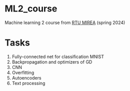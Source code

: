 # ML2_course
Machine learning 2 course from [RTU MIREA](https://www.mirea.ru/) (spring 2024)

# Tasks
1. Fully-connected net for classification MNIST
2. Backpropagation and optimizers of GD
3. CNN
4. Overfitting
5. Autoencoders
6. Text processing
